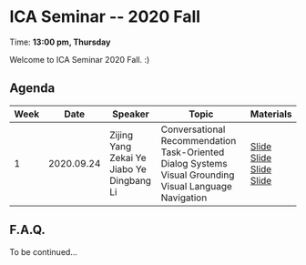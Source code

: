  # ICA Seminar -- 2020 Fall

Time: **13:00 pm, Thursday**

Welcome to ICA Seminar 2020 Fall. :)



## Agenda

| Week | Date       | Speaker                                               | Topic                                                        | Materials                                                    |
| ---- | ---------- | ----------------------------------------------------- | ------------------------------------------------------------ | ------------------------------------------------------------ |
| 1    | 2020.09.24 | Zijing Yang<br/>Zekai Ye<br/>Jiabo Ye<br/>Dingbang Li | Conversational Recommendation<br/>Task-Oriented Dialog Systems<br/>Visual Grounding<br/>Visual Language Navigation | [Slide](./week1/ConversationalRecommendation.pdf)<br/>[Slide](./week1/Task-OrientedDialogSystems.pdf)<br/>[Slide](./week1/VisualGrounding.pdf)<br/>[Slide](./week1/VisualLanguageNavigation.pdf) |




## F.A.Q.

To be continued...